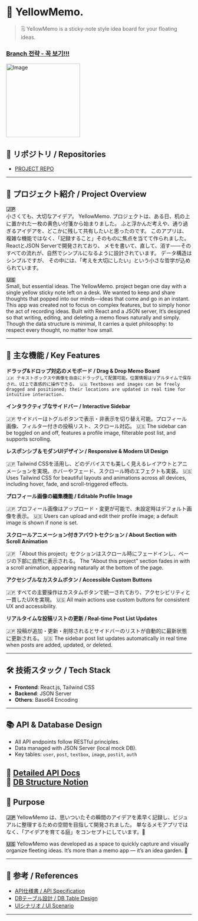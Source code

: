 # 📝 YellowMemo.
> 🗒️ YellowMemo is a sticky-note style idea board for your floating ideas.

### [Branch 전략 - 꼭 보기!!!](https://github.com/girlznight/Project-GirzDay-react-repo/blob/main/README.md)

<img alt="Image" src="https://github.com/user-attachments/assets/d91eb918-1423-4869-a666-5c2476aa4e3e" width="200" height="200"/>

  
## 🔗 リポジトリ / Repositories

- [PROJECT REPO](https://github.com/girlznight/Project-GirzDay-react-repo)

---

## 📖 プロジェクト紹介 / Project Overview

**🇯🇵**  
小さくても、大切なアイデア。
YellowMemo. プロジェクトは、ある日、机の上に置かれた一枚の黄色い付箋から始まりました。
ふと浮かんだ考えや、通り過ぎるアイデアを、どこかに残して共有したいと思ったのです。
このアプリは、複雑な機能ではなく、「記録すること」そのものに焦点を当てて作られました。
ReactとJSON Serverで開発されており、
メモを書いて、直して、消す——そのすべての流れが、自然でシンプルになるように設計されています。
データ構造はシンプルですが、
その中には、「考えを大切にしたい」という小さな哲学が込められています。

**🇺🇸**  
Small, but essential ideas.
The YellowMemo. project began one day with a single yellow sticky note left on a desk.
We wanted to keep and share thoughts that popped into our minds—ideas that come and go in an instant.
This app was created not to focus on complex features, but to simply honor the act of recording ideas.
Built with React and a JSON server,
It’s designed so that writing, editing, and deleting a memo flows naturally and simply.
Though the data structure is minimal,
It carries a quiet philosophy: to respect every thought, no matter how small.

---

## 🌟 主な機能 / Key Features
**ドラッグ&ドロップ対応のメモボード / Drag & Drop Memo Board**  
`🇯🇵 テキストボックスや画像を自由にドラッグして配置可能。位置情報はリアルタイムで保存され、UI上で直感的に操作できる。
🇺🇸 Textboxes and images can be freely dragged and positioned; their locations are updated in real time for intuitive interaction.
`

**インタラクティブなサイドバー / Interactive Sidebar**

🇯🇵 サイドバーはトグルボタンで表示・非表示を切り替え可能。プロフィール画像、フィルター付きの投稿リスト、スクロール対応。
🇺🇸 The sidebar can be toggled on and off, features a profile image, filterable post list, and supports scrolling.

**レスポンシブ＆モダンUIデザイン / Responsive & Modern UI Design**

🇯🇵 Tailwind CSSを活用し、どのデバイスでも美しく見えるレイアウトとアニメーションを実現。ホバーやフェード、スクロール時のエフェクトも実装。
🇺🇸 Uses Tailwind CSS for beautiful layouts and animations across all devices, including hover, fade, and scroll-triggered effects.

**プロフィール画像の編集機能 / Editable Profile Image**

🇯🇵 プロフィール画像はアップロード・変更が可能で、未設定時はデフォルト画像を表示。
🇺🇸 Users can upload and edit their profile image; a default image is shown if none is set.

**スクロールアニメーション付きアバウトセクション / About Section with Scroll Animation**

🇯🇵 「About this project」セクションはスクロール時にフェードインし、ページの下部に自然に表示される。
The "About this project" section fades in with a scroll animation, appearing naturally at the bottom of the page.

**アクセシブルなカスタムボタン / Accessible Custom Buttons**

🇯🇵 すべての主要操作はカスタムボタンで統一されており、アクセシビリティと一貫したUXを実現。
🇺🇸 All main actions use custom buttons for consistent UX and accessibility.

**リアルタイムな投稿リストの更新 / Real-time Post List Updates**

🇯🇵 投稿が追加・更新・削除されるとサイドバーのリストが自動的に最新状態に更新される。
🇺🇸 The sidebar post list updates automatically in real time when posts are added, updated, or deleted.

---

## 🛠 技術スタック / Tech Stack

- **Frontend**: React.js, Tailwind CSS  
- **Backend**: JSON Server  
- **Others**: Base64 Encoding 

---

## 📚 API & Database Design

- All API endpoints follow RESTful principles.
- Data managed with JSON Server (local mock DB).
- Key tables: `user`, `post`, `textbox`, `image`, `postit`, `auth`

📎 [Detailed API Docs](https://www.notion.so/207052ad29dc8064b4b6c6c46db69f2d)  
📎 [DB Structure Notion](https://www.notion.so/DB-207052ad29dc80b1b986f21b748014ad)
---
## 🎯 Purpose

**🇯🇵**
YellowMemo は、思いついたその瞬間のアイデアを素早く記録し、ビジュアルに整理するための空間を目指して開発されました。
単なるメモアプリではなく、「アイデアを育てる庭」をコンセプトにしています。🌱

**🇺🇸**
YellowMemo was developed as a space to quickly capture and visually organize fleeting ideas.
It’s more than a memo app — it’s an idea garden. 🌱


---

## 📎 参考 / References

- [API仕様書 / API Specification](https://www.notion.so/207052ad29dc8064b4b6c6c46db69f2d?source=copy_link)
- [DBテーブル設計 / DB Table Design](https://www.notion.so/DB-207052ad29dc80b1b986f21b748014ad?source=copy_link)
- [UIシナリオ / UI Scenario](https://www.figma.com/design/bHP3cXgSJ24emyrV1yNXRT/Untitled?node-id=0-1&t=94VpRgeA6CHY3eCb-1)

---

